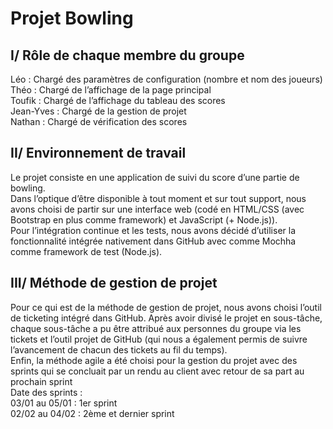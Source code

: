 # Projet Bowling  

## I/ Rôle de chaque membre du groupe

Léo : Chargé des paramètres de configuration (nombre et nom des joueurs)  
Théo : Chargé de l’affichage de la page principal  
Toufik : Chargé de l’affichage du tableau des scores  
Jean-Yves : Chargé de la gestion de projet  
Nathan : Chargé de vérification des scores  

## II/ Environnement de travail

Le projet consiste en une application de suivi du score d’une partie de bowling.  
Dans l’optique d’être disponible à tout moment et sur tout support, nous avons choisi de partir sur une interface web (codé en HTML/CSS (avec Bootstrap en plus comme framework) et JavaScript (+ Node.js)).  
Pour l’intégration continue et les tests, nous avons décidé d’utiliser la fonctionnalité intégrée nativement dans GitHub avec comme Mochha comme framework de test (Node.js).

## III/ Méthode de gestion de projet

Pour ce qui est de la méthode de gestion de projet, nous avons choisi l’outil de ticketing intégré dans GitHub.
Après avoir divisé le projet en sous-tâche, chaque sous-tâche a pu être attribué aux personnes du groupe via les tickets et l’outil projet de GitHub (qui nous a également permis de suivre l’avancement de chacun des tickets au fil du temps).  
Enfin, la méthode agile a été choisi pour la gestion du projet avec des sprints qui se concluait par un rendu au client avec retour de sa part au prochain sprint  
Date des sprints :  
03/01 au 05/01 : 1er sprint  
02/02 au 04/02 : 2ème et dernier sprint

